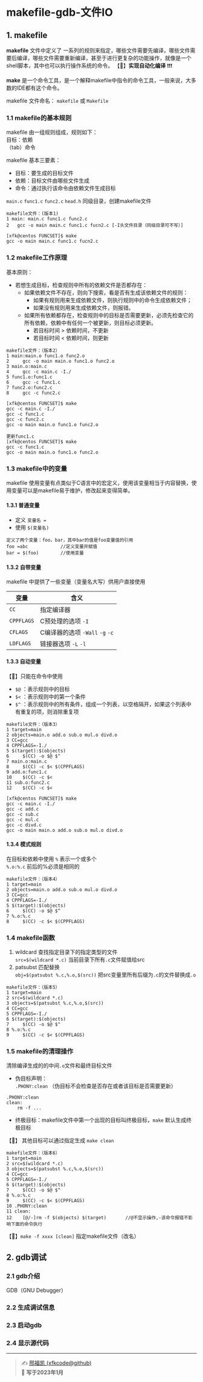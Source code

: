 # makefile-gdb-文件IO

## 1. makefile

**makefile** 文件中定义了 一系列的规则来指定，哪些文件需要先编译，哪些文件需要后编译，哪些文件需要重新编译，甚至于进行更复杂的功能操作，就像是一个shell脚本，其中也可以执行操作系统的命令。
【:loudspeaker:】**实现自动化编译** :heavy_exclamation_mark::heavy_exclamation_mark::heavy_exclamation_mark: 

**make** 是一个命令工具，是一个解释makefile中指令的命令工具，一般来说，大多数的IDE都有这个命令。

makefile 文件命名： `makefile` 或 `Makefile` 

### 1.1 makefile的基本规则

makefile 由一组规则组成，规则如下：  
目标：依赖  
（tab）命令

makefile 基本三要素：

- 目标：要生成的目标文件
- 依赖：目标文件由哪些文件生成
- 命令：通过执行该命令由依赖文件生成目标

`main.c` `func1.c` `func2.c` `head.h` 同级目录，创建makefile文件

```Linux
makefile文件：(版本1)
1 main: main.c func1.c func2.c 
2 	gcc -o main main.c func1.c fucn2.c [-I头文件目录（同级目录可不写）]

[xfk@centos FUNCSET]$ make
gcc -o main main.c func1.c fucn2.c
```

### 1.2 makefile工作原理

基本原则：

- 若想生成目标，检查规则中所有的依赖文件是否都存在：
  - 如果依赖文件不存在，则向下搜索，看是否有生成该依赖文件的规则：
    - 如果有规则用来生成依赖文件，则执行规则中的命令生成依赖文件；
    - 如果没有规则用来生成依赖文件，则报错。
  - 如果所有依赖都存在，检查规则中的目标是否需要更新，必须先检查它的所有依赖，依赖中有任何一个被更新，则目标必须更新。
    - 若目标时间 > 依赖时间，不更新
    - 若目标时间 < 依赖时间，则更新

```Linux
makefile文件：（版本2）
1 main:main.o func1.o func2.o
2     gcc -o main main.o func1.o func2.o
3 main.o:main.c
4     gcc -c main.c -I./
5 func1.o:func1.c
6     gcc -c func1.c
7 func2.o:func2.c
8     gcc -c func2.c

[xfk@centos FUNCSET]$ make
gcc -c main.c -I./
gcc -c func1.c
gcc -c func2.c
gcc -o main main.o func1.o func2.o

更新func1.c
[xfk@centos FUNCSET]$ make
gcc -c func1.c
gcc -o main main.o func1.o func2.o
```

### 1.3 makefile中的变量

makefile 使用变量有点类似于C语言中的宏定义，使用该变量相当于内容替换，使用变量可以是makefile易于维护，修改起来变得简单。

#### 1.3.1 普通变量

- 定义 `变量名 =` 
- 使用 `$(变量名)` 

```Linux
定义了两个变量：foo，bar，其中bar的值是foo变量值的引用
foo =abc			//定义变量并赋值
bar = $(foo)		//使用变量
```

#### 1.3.2 自带变量

makefile 中提供了一些变量（变量名大写）供用户直接使用

| 变量       | 含义                            |
| ---------- | ------------------------------- |
| `CC`       | 指定编译器                      |
| `CPPFLAGS` | C预处理的选项 `-I`              |
| `CFLAGS`   | C编译器的选项 `-Wall` `-g` `-c` |
| `LDFLAGS`  | 链接器选项 `-L` `-l`            |

#### 1.3.3 自动变量

【:loudspeaker:】只能在命令中使用

- `$@` ：表示规则中的目标
- `$<` ：表示规则中的第一个条件
- `$^` ：表示规则中的所有条件，组成一个列表，以空格隔开，如果这个列表中有重复的项，则消除重复项

```Liunx
makefile文件：（版本3）
1 target=main
2 objects=main.o add.o sub.o mul.o divd.o
3 CC=gcc
4 CPPFLAGS=-I./
5 $(target):$(objects)
6     $(CC) -o $@ $^
7 main.o:main.c
8     $(CC) -c $< $(CPPFLAGS)
9 add.o:func1.c
10    $(CC) -c $<
11 sub.o:func2.c
12    $(CC) -c $<

[xfk@centos FUNCSET]$ make
gcc -c main.c -I./
gcc -c add.c
gcc -c sub.c
gcc -c mul.c
gcc -c divd.c
gcc -o main main.o add.o sub.o mul.o divd.o
```

#### 1.3.4 模式规则

在目标和依赖中使用 `%` 表示一个或多个  
`%.o:%.c` 前后的%必须是相同的

```Linux
makefile文件：（版本4）
1 target=main
2 objects=main.o add.o sub.o mul.o divd.o
3 CC=gcc
4 CPPFLAGS=-I./
5 $(target):$(objects)
6     $(CC) -o $@ $^
7 %.o:%.c
8     $(CC) -c $< $(CPPFLAGS)
```

### 1.4 makefile函数

1. wildcard 查找指定目录下的指定类型的文件  
   `src=$(wildcard *.c)` 当前目录下所有`.c`文件赋值给src
2. patsubst 匹配替换  
   `obj=$(patsubst %.c,%.o,$(src))` 把src变量里所有后缀为`.c`的文件替换成`.o` 

```Linux
makefile文件：（版本5）
1 target=main
2 src=$(wildcard *.c)
3 objects=$(patsubst %.c,%.o,$(src))      
4 CC=gcc
5 CPPFLAGS=-I./
6 $(target):$(objects)
7     $(CC) -o $@ $^
8 %.o:%.c
9     $(CC) -c $< $(CPPFLAGS)
```

### 1.5 makefile的清理操作

清除编译生成的的中间`.o`文件和最终目标文件

- 伪目标声明：  
  `.PHONY:clean` （伪目标不会检查是否存在或者该目标是否需要更新）

```Linux
.PHONY:clean
clean:
	rm -f ...
```

- 终极目标：makefile文件中第一个出现的目标叫终极目标，`make` 默认生成终极目标  

【:loudspeaker:】 其他目标可以通过指定生成 `make clean` 

```Linux
makefile文件：（版本6）
1 target=main
2 src=$(wildcard *.c)
3 objects=$(patsubst %.c,%.o,$(src))      
4 CC=gcc
5 CPPFLAGS=-I./
6 $(target):$(objects)
7     $(CC) -o $@ $^
8 %.o:%.c
9     $(CC) -c $< $(CPPFLAGS)
10 .PHONY:clean
11 clean:
12    [@/-]rm -f $(objects) $(target)		//@不显示操作,-该命令报错不影响下面的命令执行
```

【:ticket:】`make -f xxxx [clean]` 指定makefile文件（改名）

## 2. gdb调试

### 2.1 gdb介绍

GDB（GNU Debugger）

### 2.2 生成调试信息



### 2.3 启动gdb



### 2.4 显示源代码



---
> ✍️ [邢福凯 (xfkcode@github)](https://github.com/xfkcode)  
> 📅 **写于2023年1月** 
